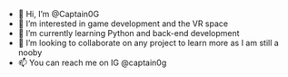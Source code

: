 - 👋 Hi, I’m @Captain0G
- 👀 I’m interested in game development and the VR space
- 🌱 I’m currently learning Python and back-end development
- 💞️ I’m looking to collaborate on any project to learn more as I am still a nooby
- 📫 You can reach me on IG @captain0g


